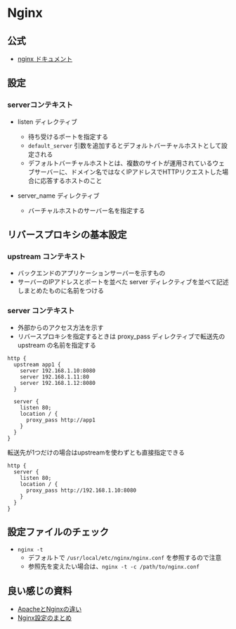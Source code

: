 # Nginx
## 公式
- [nginx ドキュメント](http://mogile.web.fc2.com/nginx/)

## 設定
### serverコンテキスト
- listen ディレクティブ
  - 待ち受けるポートを指定する
  - `default_server` 引数を追加するとデフォルトバーチャルホストとして設定される
  - デフォルトバーチャルホストとは、複数のサイトが運用されているウェブサーバーに、ドメイン名ではなくIPアドレスでHTTPリクエストした場合に応答するホストのこと

- server_name ディレクティブ
  - バーチャルホストのサーバー名を指定する

## リバースプロキシの基本設定
### upstream コンテキスト
- バックエンドのアプリケーションサーバーを示すもの
- サーバーのIPアドレスとポートを並べた server ディレクティブを並べて記述しまとめたものに名前をつける
### server コンテキスト
- 外部からのアクセス方法を示す
- リバースプロキシを指定するときは proxy_pass ディレクティブで転送先の upstream の名前を指定する

```
http {
  upstream app1 {
    server 192.168.1.10:8080
    server 192.168.1.11:80
    server 192.168.1.12:8080
  }

  server {
    listen 80;
    location / {
      proxy_pass http://app1
    }
  }
}
```

転送先が1つだけの場合はupstreamを使わずとも直接指定できる

```
http {
  server {
    listen 80;
    location / {
      proxy_pass http://192.168.1.10:8080
    }
  }
}
```

## 設定ファイルのチェック
- `nginx -t`
  - デフォルトで `/usr/local/etc/nginx/nginx.conf` を参照するので注意
  - 参照先を変えたい場合は、`nginx -t -c /path/to/nginx.conf`


## 良い感じの資料
- [ApacheとNginxの違い](https://openstandia.jp/pdf/140228_osc_seminar_ssof8.pdf)
- [Nginx設定のまとめ](https://qiita.com/townsoft/items/3e2d410bbe65a364b603#sendfile)
